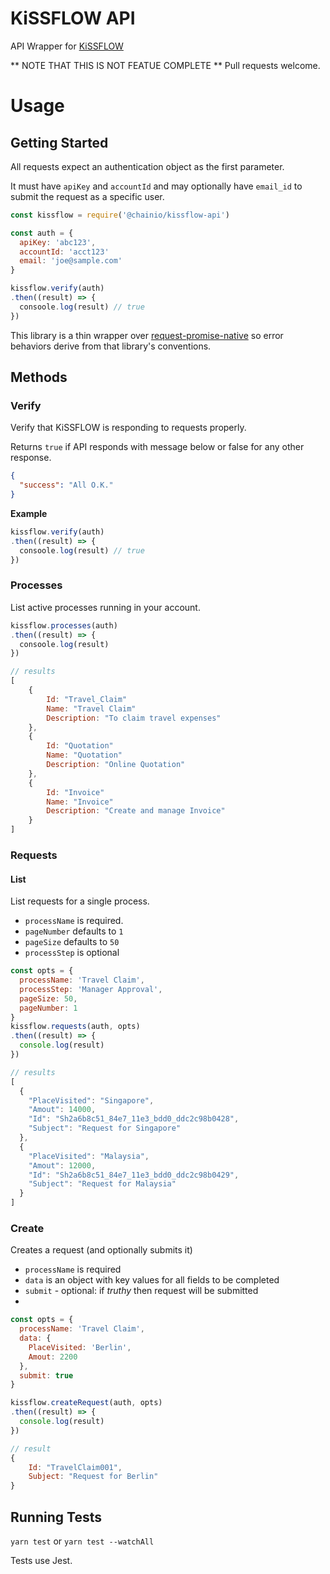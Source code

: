 # KiSSFLOW API

API Wrapper for [KiSSFLOW](https://help.kissflow.com/tips-and-tricks/api-documentation/rest-api-points)

** NOTE THAT THIS IS NOT FEATUE COMPLETE ** Pull requests welcome.

# Usage

## Getting Started

All requests expect an authentication object as the first parameter.

It must have `apiKey` and `accountId` and may optionally have `email_id` to submit the request as a specific user.

```javascript
const kissflow = require('@chainio/kissflow-api')

const auth = {
  apiKey: 'abc123',
  accountId: 'acct123'
  email: 'joe@sample.com'
}

kissflow.verify(auth)
.then((result) => {
  consoole.log(result) // true
})

```

This library is a thin wrapper over [request-promise-native](https://github.com/request/request-promise-native)
so error behaviors derive from that library's conventions.

## Methods

### Verify

Verify that KiSSFLOW is responding to requests properly.

Returns `true` if API responds with message below or false for any other response.


```json
{
  "success": "All O.K."
}
```

**Example**

```javascript
kissflow.verify(auth)
.then((result) => {
  consoole.log(result) // true
})
```

### Processes

List active processes running in your account.

```javascript
kissflow.processes(auth)
.then((result) => {
  consoole.log(result)
})

// results
[
    {
        Id: "Travel_Claim"
        Name: "Travel Claim"
        Description: "To claim travel expenses"
    },
    {
        Id: "Quotation"
        Name: "Quotation"
        Description: "Online Quotation"
    },
    {
        Id: "Invoice"
        Name: "Invoice"
        Description: "Create and manage Invoice"
    }
]
```

### Requests

#### List

List requests for a single process.

* `processName` is required.
* `pageNumber` defaults to `1`
* `pageSize` defaults to `50`
* `processStep` is optional

```javascript
const opts = {
  processName: 'Travel Claim',
  processStep: 'Manager Approval',
  pageSize: 50,
  pageNumber: 1
}
kissflow.requests(auth, opts)
.then((result) => {
  console.log(result)
})

// results
[
  {
    "PlaceVisited": "Singapore",
    "Amout": 14000,
    "Id": "Sh2a6b8c51_84e7_11e3_bdd0_ddc2c98b0428",
    "Subject": "Request for Singapore"
  },
  {
    "PlaceVisited": "Malaysia",
    "Amout": 12000,
    "Id": "Sh2a6b8c51_84e7_11e3_bdd0_ddc2c98b0429",
    "Subject": "Request for Malaysia"
  }
]
```

### Create

Creates a request (and optionally submits it)

* `processName` is required
* `data` is an object with key values for all fields to be completed
* `submit` - optional: if *truthy* then request will be submitted
*

```javascript
const opts = {
  processName: 'Travel Claim',
  data: {
    PlaceVisited: 'Berlin',
    Amout: 2200
  },
  submit: true
}

kissflow.createRequest(auth, opts)
.then((result) => {
  console.log(result)
})

// result
{
    Id: "TravelClaim001",
    Subject: "Request for Berlin"
}
```

## Running Tests

`yarn test` or `yarn test --watchAll`

Tests use Jest.